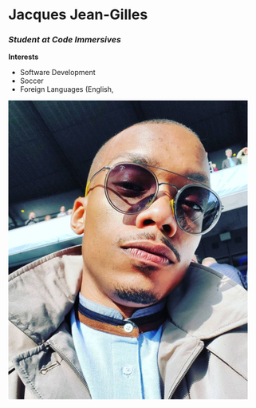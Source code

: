 # Jacques Jean-Gilles

### _Student at Code Immersives_

**Interests**

- Software Development
- Soccer
- Foreign Languages (English,

<img src="Jacques.PNG"/>
